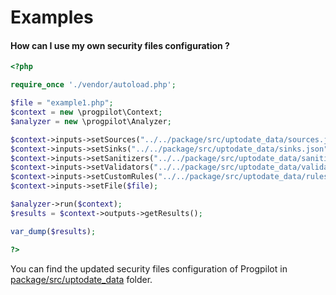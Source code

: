 # Examples

#### How can I use my own security files configuration ?
```php
<?php

require_once './vendor/autoload.php';

$file = "example1.php";
$context = new \progpilot\Context;
$analyzer = new \progpilot\Analyzer;

$context->inputs->setSources("../../package/src/uptodate_data/sources.json");
$context->inputs->setSinks("../../package/src/uptodate_data/sinks.json");
$context->inputs->setSanitizers("../../package/src/uptodate_data/sanitizers.json");
$context->inputs->setValidators("../../package/src/uptodate_data/validators.json");
$context->inputs->setCustomRules("../../package/src/uptodate_data/rules.json");
$context->inputs->setFile($file);

$analyzer->run($context);
$results = $context->outputs->getResults();

var_dump($results);

?>
```
You can find the updated security files configuration of Progpilot in [package/src/uptodate_data](../package/src/uptodate_data) folder.

